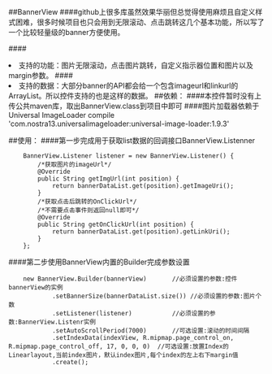 ##BannerView
####github上很多库虽然效果华丽但总觉得使用麻烦且自定义样式困难，很多时候项目也只会用到无限滚动、点击跳转这几个基本功能，所以写了一个比较轻量级的banner方便使用。

####<li>支持的功能：图片无限滚动，点击图片跳转，自定义指示器位置和图片以及margin参数。
####<li>支持的数据：大部分banner的API都会给一个包含imageurl和linkurl的ArrayList。所以控件支持的也是这样的数据。
##依赖：
####本控件暂时没有上传公共maven库，取出BannerView.class到项目中即可
####图片加载器依赖于Universal ImageLoader
    compile 'com.nostra13.universalimageloader:universal-image-loader:1.9.3'


##使用：
####第一步完成用于获取list数据的回调接口BannerView.Listenner

        BannerView.Listener listener = new BannerView.Listener() {
            /*获取图片的imageUrl*/
            @Override
            public String getImgUrl(int position) {
                return bannerDataList.get(position).getImageUri();
            }
            /*获取点击后跳转的OnClickUrl*/
            /*不需要点击事件则返回null即可*/
            @Override
            public String getOnClickUrl(int position) {
                return bannerDataList.get(position).getLinkUri();
            }
        };

####第二步使用BannerView内置的Builder完成参数设置

        new BannerView.Builder(bannerView)       //必须设置的参数:控件bannerView的实例
                .setBannerSize(bannerDataList.size()) //必须设置的参数:图片个数
                .setListener(listener)           //必须设置的参数:BannerView.Listenr实例
                .setAutoScrollPeriod(7000)       //可选设置:滚动的时间间隔
                .setIndexData(indexView, R.mipmap.page_control_on, R.mipmap.page_control_off, 17, 0, 0, 0)  //可选设置:放置Index的Linearlayout,当前index图片，默认index图片,每个index的左上右下margin值
                .create();
